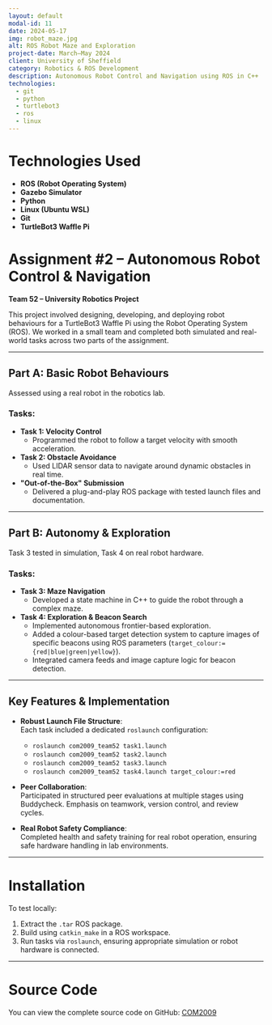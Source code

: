 ```yaml
---
layout: default
modal-id: 11
date: 2024-05-17
img: robot_maze.jpg
alt: ROS Robot Maze and Exploration
project-date: March–May 2024
client: University of Sheffield
category: Robotics & ROS Development
description: Autonomous Robot Control and Navigation using ROS in C++
technologies:
  - git
  - python
  - turtlebot3
  - ros
  - linux
---
```


# Technologies Used

- **ROS (Robot Operating System)**
- **Gazebo Simulator**
- **Python**
- **Linux (Ubuntu WSL)**
- **Git**
- **TurtleBot3 Waffle Pi**

# Assignment #2 – Autonomous Robot Control & Navigation  
**Team 52 – University Robotics Project**

This project involved designing, developing, and deploying robot behaviours for a TurtleBot3 Waffle Pi using the Robot Operating System (ROS). We worked in a small team and completed both simulated and real-world tasks across two parts of the assignment.

---

## Part A: Basic Robot Behaviours  
Assessed using a real robot in the robotics lab.

### Tasks:
- **Task 1: Velocity Control** 
  - Programmed the robot to follow a target velocity with smooth acceleration.
- **Task 2: Obstacle Avoidance** 
  - Used LIDAR sensor data to navigate around dynamic obstacles in real time.
- **"Out-of-the-Box" Submission** 
  - Delivered a plug-and-play ROS package with tested launch files and documentation.

---

## Part B: Autonomy & Exploration  
Task 3 tested in simulation, Task 4 on real robot hardware.

### Tasks:
- **Task 3: Maze Navigation** 
  - Developed a state machine in C++ to guide the robot through a complex maze.
- **Task 4: Exploration & Beacon Search** 
  - Implemented autonomous frontier-based exploration.
  - Added a colour-based target detection system to capture images of specific beacons using ROS parameters (`target_colour:={red|blue|green|yellow}`).
  - Integrated camera feeds and image capture logic for beacon detection.

---

## Key Features & Implementation

- **Robust Launch File Structure**:  
  Each task included a dedicated `roslaunch` configuration:
  - `roslaunch com2009_team52 task1.launch`
  - `roslaunch com2009_team52 task2.launch`
  - `roslaunch com2009_team52 task3.launch`
  - `roslaunch com2009_team52 task4.launch target_colour:=red`

- **Peer Collaboration**:  
  Participated in structured peer evaluations at multiple stages using Buddycheck. Emphasis on teamwork, version control, and review cycles.

- **Real Robot Safety Compliance**:  
  Completed health and safety training for real robot operation, ensuring safe hardware handling in lab environments.

---

# Installation

To test locally:
1. Extract the `.tar` ROS package.
2. Build using `catkin_make` in a ROS workspace.
3. Run tasks via `roslaunch`, ensuring appropriate simulation or robot hardware is connected.

---

# Source Code

You can view the complete source code on GitHub: [COM2009](https://github.com/efamelody/com2009_team52)

